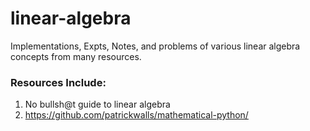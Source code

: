# linear-algebra
Implementations, Expts, Notes, and problems of various linear algebra concepts from many resources.  
### Resources Include:
1. No bullsh@t guide to linear algebra
2. https://github.com/patrickwalls/mathematical-python/
